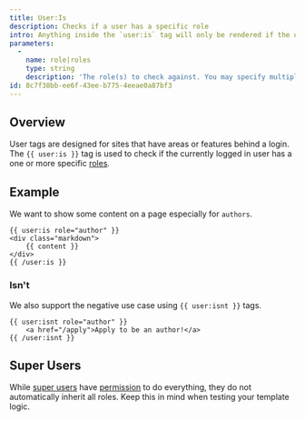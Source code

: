 ```yaml
---
title: User:Is
description: Checks if a user has a specific role
intro: Anything inside the `user:is` tag will only be rendered if the user has a specific role.
parameters:
  -
    name: role|roles
    type: string
    description: 'The role(s) to check against. You may specify multiple roles by pipe separating them: `{{ user:is roles="writer|editor" }}`.'
id: 8c7f38bb-ee6f-43ee-b775-4eeae0a87bf3
---
```

## Overview

User tags are designed for sites that have areas or features behind a login. The `{{ user:is }}` tag is used to check if the currently logged in user has a one or more specific [roles](/users#permissions).

## Example

We want to show some content on a page especially for `authors`.

```
{{ user:is role="author" }}
<div class="markdown">
    {{ content }}
</div>
{{ /user:is }}
```

### Isn't

We also support the negative use case using `{{ user:isnt }}` tags.

```
{{ user:isnt role="author" }}
    <a href="/apply">Apply to be an author!</a>
{{ /user:isnt }}
```

## Super Users

While [super users](/users#super-users) have [permission](/users#permissions) to do everything, they do not automatically inherit all roles. Keep this in mind when testing your template logic.
